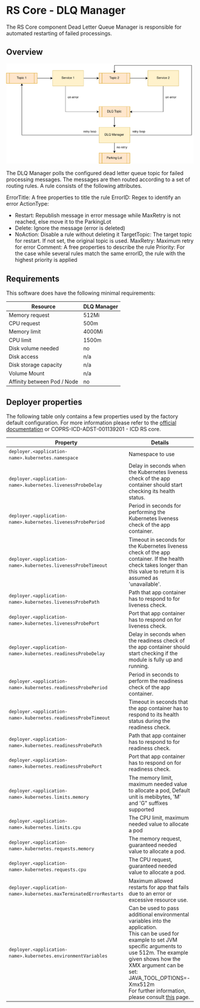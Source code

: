 # RS Core - DLQ Manager

The RS Core component Dead Letter Queue Manager is responsible for automated restarting of failed processings.

## Overview

![overview](media/overview.png "Overview of the DLQ Manager")

The DLQ Manager polls the configured dead letter queue topic for failed processing messages. The messages are then routed according to a set of routing rules. A rule consists of the following attributes.

ErrorTitle: A free properties to title the rule
ErrorID: Regex to identify an error
ActionType:
- Restart: Republish message in error message while MaxRetry is not reached, else move it to the ParkingLot
- Delete: Ignore the message (error is deleted)
- NoAction: Disable a rule without deleting it
TargetTopic: The target topic for restart. If not set, the original topic is used.
MaxRetry: Maximum retry for error
Comment: A free properties to describe the rule
Priority: For the case while several rules match the same errorID, the rule with the highest priority is applied


## Requirements

This software does have the following minimal requirements:

| Resource                    | DLQ Manager |
|-----------------------------|-------------|
| Memory request              |    512Mi    |
| CPU request                 |    500m     |
| Memory limit                |    4000Mi   |
| CPU limit                   |    1500m    |
| Disk volume needed          |    no       |
| Disk access                 |    n/a      |
| Disk storage capacity       |    n/a      |
| Volume Mount                |    n/a      |
| Affinity between Pod / Node |    no       |


## Deployer properties

The following table only contains a few properties used by the factory default configuration. For more information please refer to the [official documentation](https://docs.spring.io/spring-cloud-dataflow/docs/current/reference/htmlsingle/#configuration-kubernetes-deployer) or COPRS-ICD-ADST-001139201 - ICD RS core.
  
| Property | Details |
|-|-|
| `deployer.<application-name>.kubernetes.namespace` | Namespace to use | 
| `deployer.<application-name>.kubernetes.livenessProbeDelay` | Delay in seconds when the Kubernetes liveness check of the app container should start checking its health status. | 
| `deployer.<application-name>.kubernetes.livenessProbePeriod` | Period in seconds for performing the Kubernetes liveness check of the app container. | 
| `deployer.<application-name>.kubernetes.livenessProbeTimeout` | Timeout in seconds for the Kubernetes liveness check of the app container. If the health check takes longer than this value to return it is assumed as 'unavailable'. | 
| `deployer.<application-name>.kubernetes.livenessProbePath` | Path that app container has to respond to for liveness check. | 
| `deployer.<application-name>.kubernetes.livenessProbePort` | Port that app container has to respond on for liveness check. | 
| `deployer.<application-name>.kubernetes.readinessProbeDelay` | Delay in seconds when the readiness check of the app container should start checking if the module is fully up and running. | 
| `deployer.<application-name>.kubernetes.readinessProbePeriod` | Period in seconds to perform the readiness check of the app container. | 
| `deployer.<application-name>.kubernetes.readinessProbeTimeout` | Timeout in seconds that the app container has to respond to its health status during the readiness check. | 
| `deployer.<application-name>.kubernetes.readinessProbePath` | Path that app container has to respond to for readiness check. | 
| `deployer.<application-name>.kubernetes.readinessProbePort` | Port that app container has to respond on for readiness check. | 
| `deployer.<application-name>.kubernetes.limits.memory` | The memory limit, maximum needed value to allocate a pod, Default unit is mebibytes, 'M' and 'G" suffixes supported | 
| `deployer.<application-name>.kubernetes.limits.cpu` | The CPU limit, maximum needed value to allocate a pod | 
| `deployer.<application-name>.kubernetes.requests.memory` | The memory request, guaranteed needed value to allocate a pod. | 
| `deployer.<application-name>.kubernetes.requests.cpu` | The CPU request, guaranteed needed value to allocate a pod. | 
| `deployer.<application-name>.kubernetes.maxTerminatedErrorRestarts` | Maximum allowed restarts for app that fails due to an error or excessive resource use. | 
| `deployer.<application-name>.kubernetes.environmentVariables` | Can be used to pass additional environmental variables into the application.<br> This can be used for example to set JVM specific arguments to use 512m. The example given shows how the XMX argument can be set: JAVA_TOOL_OPTIONS=-Xmx512m <br> For further information, please consult [this](https://docs.spring.io/spring-cloud-dataflow/docs/current/reference/htmlsingle/#_environment_variables) page. |